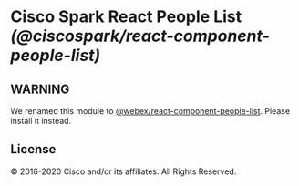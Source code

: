 # Cisco Spark React People List _(@ciscospark/react-component-people-list)_

## WARNING

We renamed this module to [@webex/react-component-people-list](https://www.npmjs.com/package/@webex/react-component-people-list). Please install it instead.

## License

© 2016-2020 Cisco and/or its affiliates. All Rights Reserved.
